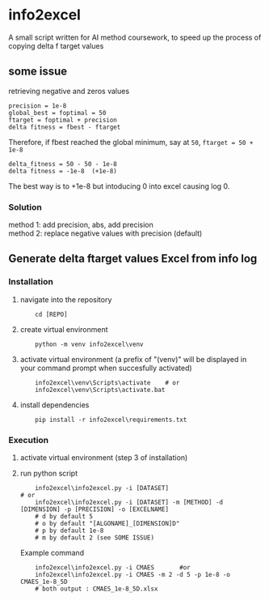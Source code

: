 # info2excel
A small script written for AI method coursework, to speed up the process of copying delta f target values

## some issue
retrieving negative and zeros values   
```
precision = 1e-8   
global_best = foptimal = 50   
ftarget = foptimal + precision   
delta fitness = fbest - ftarget   
```
Therefore, if fbest reached the global minimum, say at `50`, `ftarget = 50 + 1e-8`   
```
delta_fitness = 50 - 50 - 1e-8
delta fitness = -1e-8  (+1e-8)
```
The best way is to +1e-8 but intoducing 0 into excel causing log 0.

### Solution   
method 1: add precision, abs, add precision   
method 2: replace negative values with precision (default)

## Generate delta ftarget values Excel from info log
### Installation
1. navigate into the repository

	```Sh
		cd [REPO]
	```
2. create virtual environment
	```Sh
		python -m venv info2excel\venv
	```
3. activate virtual environment (a prefix of "(venv)" will be displayed in your command prompt when succesfully activated)
	```Sh
		info2excel\venv\Scripts\activate	# or
		info2excel\venv\Scripts\activate.bat
	```
4. install dependencies
	```Sh
		pip install -r info2excel\requirements.txt
	```
### Execution
1. activate virtual environment (step 3 of installation)

3. run python script
	```Sh
		info2excel\info2excel.py -i [DATASET] 								# or
		info2excel\info2excel.py -i [DATASET] -m [METHOD] -d [DIMENSION] -p [PRECISION] -o [EXCELNAME]
		# d by default 5
		# o by default "[ALGONAME]_[DIMENSION]D"
		# p by default 1e-8
		# m by default 2 (see SOME ISSUE)
	```
	Example command
	```Sh
		info2excel\info2excel.py -i CMAES 		#or
		info2excel\info2excel.py -i CMAES -m 2 -d 5 -p 1e-8 -o CMAES_1e-8_5D
		# both output : CMAES_1e-8_5D.xlsx
	```

